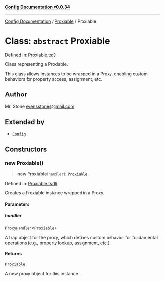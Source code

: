 [**Config Documentation v0.0.34**](../../README.md)

***

[Config Documentation](../../modules.md) / [Proxiable](../README.md) / Proxiable

# Class: `abstract` Proxiable

Defined in: [Proxiable.ts:9](https://github.com/stonemjs/config/blob/6c0474b2734e55bcca0b952857de65f462ba7125/src/Proxiable.ts#L9)

Class representing a Proxiable.

This class allows instances to be wrapped in a Proxy, enabling custom behaviors for property access, assignment, etc.

## Author

Mr. Stone <evensstone@gmail.com>

## Extended by

- [`Config`](../../Config/classes/Config.md)

## Constructors

### new Proxiable()

> **new Proxiable**(`handler`): [`Proxiable`](Proxiable.md)

Defined in: [Proxiable.ts:16](https://github.com/stonemjs/config/blob/6c0474b2734e55bcca0b952857de65f462ba7125/src/Proxiable.ts#L16)

Creates a Proxiable instance wrapped in a Proxy.

#### Parameters

##### handler

`ProxyHandler`\<[`Proxiable`](Proxiable.md)\>

A trap object for the proxy, which defines custom behavior for fundamental operations (e.g., property lookup, assignment, etc.).

#### Returns

[`Proxiable`](Proxiable.md)

A new proxy object for this instance.
